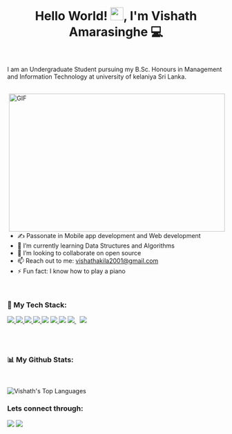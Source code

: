 <h1 align="center">Hello World! <img src="https://raw.githubusercontent.com/MartinHeinz/MartinHeinz/master/wave.gif" width="30px">, I'm Vishath Amarasinghe 💻</h1>
<br>

I am an Undergraduate Student
pursuing my  B.Sc. Honours in Management and Information Technology at university of kelaniya Sri Lanka.

<br>

<img align="right" alt="GIF" src="https://storyset.com/illustration/hand-coding/amico/animate?share=53124" width="500" height="320" />


- ✍ Passonate in Mobile app development and Web development
- 🌱 I’m currently learning Data Structures and Algorithms
- 👯 I’m looking to collaborate on open source
- 📫 Reach out to me: vishathakila2001@gmail.com
- ⚡ Fun fact: I know how to play a piano

<br>


### 🚀 My Tech Stack:

<p align="left">
    <a href="https://www.w3.org/html/" target="_blank"> <img src="https://img.icons8.com/color/48/000000/html-5.png"/> </a>
    <a href="https://www.w3schools.com/css/" target="_blank"> <img src="https://img.icons8.com/color/48/000000/css3.png"/> </a>
    <a href="https://getbootstrap.com" target="_blank"> <img src="https://img.icons8.com/color/48/000000/bootstrap.png"/> </a>
    <a href="https://developer.mozilla.org/en-US/docs/Web/JavaScript" target="_blank"> <img src="https://img.icons8.com/color/48/000000/javascript.png"/> </a>
    <a href="https://en.wikipedia.org/wiki/C%2B%2B"><img src="https://img.icons8.com/color/48/000000/c-plus-plus-logo.png"/></a>
    <a href="https://www.python.org" target="_blank"> <img src="https://img.icons8.com/color/48/000000/python.png"/> </a>
    <a href="https://jquery.com/"><img src="https://img.icons8.com/external-tal-revivo-shadow-tal-revivo/48/000000/external-jquery-is-a-javascript-library-designed-to-simplify-html-logo-shadow-tal-revivo.png"/></a>
    <a style="padding-right:8px;" href="https://nodejs.org" target="_blank"> <img src="https://img.icons8.com/color/48/000000/nodejs.png"/> </a>
    <a href="https://www.android.com/intl/en_in/" target="_blank"><img src="https://img.icons8.com/color/48/000000/android-os.png"/></a>
</p>

<br>


<br>

### 📊 My Github Stats:
<br/>

<img alt="Vishath's Top Languages" src="https://github-readme-stats.vercel.app/api/top-langs/?username=vishathamarasinghe&langs_count=8&count_private=true&layout=compact&theme=react&hide_border=true&bg_color=0D1117" /></a>

<!-- [![GitHub Streak](https://github-readme-streak-stats.herokuapp.com?user=bhumikatewary&theme=radical&hide_border=true&date_format=M%20j%5B%2C%20Y%5D)](https://git.io/streak-stats)
<br> -->


### Lets connect through:
<a href="https://www.facebook.com/vishathakila.amarasinghe/"><img src="https://img.icons8.com/fluency/48/000000/meta.png"/></a>
<a href="https://www.linkedin.com/in/vishath-amarasinghe/"><img src="https://img.icons8.com/color/48/000000/linkedin.png"/></a>
